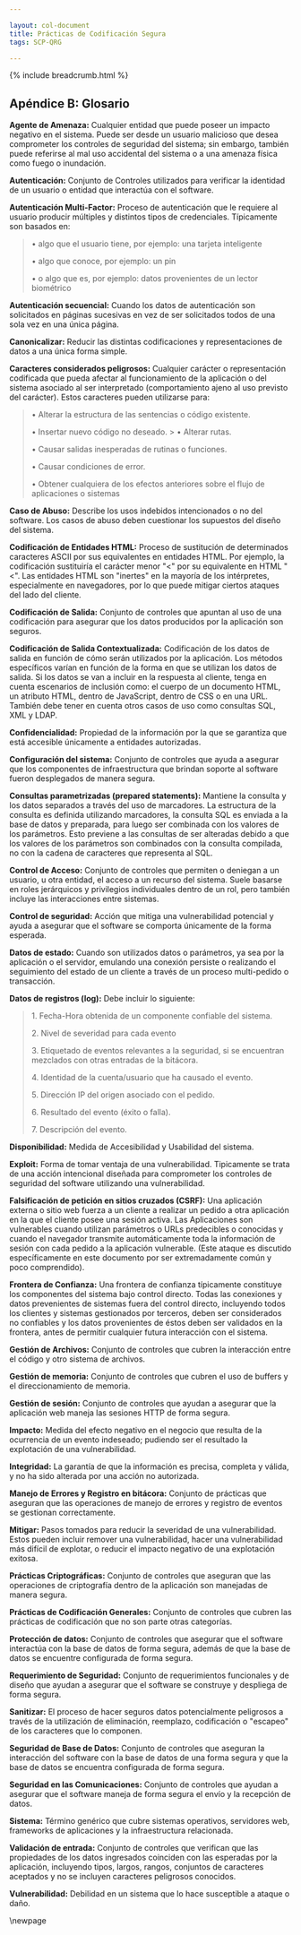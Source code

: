 ```yaml
---

layout: col-document
title: Prácticas de Codificación Segura
tags: SCP-QRG

---
```


{% include breadcrumb.html %}
## Apéndice B: Glosario

**Agente de Amenaza:**
    Cualquier entidad que puede poseer un impacto negativo en el sistema.
    Puede ser desde un usuario malicioso que desea comprometer los controles de seguridad del sistema;
    sin embargo, también puede referirse al mal uso accidental del
    sistema o a una amenaza física como fuego o inundación.

**Autenticación:** Conjunto de Controles utilizados para verificar la
   identidad de un usuario o entidad que interactúa con el software.

**Autenticación Multi-Factor:** Proceso de autenticación que le requiere al usuario producir múltiples
   y distintos tipos de credenciales. Típicamente son basados en:

> • algo que el usuario tiene, por ejemplo: una tarjeta inteligente
>
> • algo que conoce, por ejemplo: un pin
>
> • o algo que es, por ejemplo: datos provenientes de un lector biométrico

**Autenticación secuencial:** Cuando los datos de autenticación son solicitados
    en páginas sucesivas en vez de ser solicitados todos de una sola vez en una única página.

**Canonicalizar:** Reducir las distintas
    codificaciones y representaciones de datos a una única forma simple.

**Caracteres considerados peligrosos:**
    Cualquier carácter o representación codificada que pueda afectar al
    funcionamiento de la aplicación o del sistema asociado al ser interpretado
    (comportamiento  ajeno al uso previsto del carácter). Estos caracteres pueden
    utilizarse para:

> • Alterar la estructura de las sentencias o código existente.
>
> • Insertar nuevo código no deseado. >
> • Alterar rutas.
>
> • Causar salidas inesperadas de rutinas o funciones.
>
> • Causar condiciones de error.
>
> • Obtener cualquiera de los efectos anteriores sobre el flujo de aplicaciones o sistemas

**Caso de Abuso:** Describe los usos indebidos
    intencionados o no del software. Los casos de abuso deben cuestionar los
    supuestos del diseño del sistema.

**Codificación de Entidades HTML:** Proceso de
    sustitución de determinados caracteres ASCII por sus equivalentes en
    entidades HTML. Por ejemplo, la codificación sustituiría el carácter menor
    \"\<\" por su equivalente en HTML \"&lt;\".
    Las entidades HTML son \"inertes\" en la mayoría de los intérpretes,
    especialmente en navegadores, por lo que puede mitigar ciertos ataques del lado del cliente.

**Codificación de Salida:** Conjunto de controles que apuntan al uso de una
    codificación para asegurar que los datos producidos por la aplicación son seguros.

**Codificación de Salida Contextualizada:**
    Codificación de los datos de salida en función de cómo serán utilizados
    por la aplicación. Los métodos específicos varían en función de la forma en
    que se utilizan los datos de salida. Si los datos se van a incluir en la
    respuesta al cliente, tenga en cuenta escenarios de inclusión como: el
    cuerpo de un documento HTML, un atributo HTML, dentro de JavaScript, dentro
    de CSS o en una URL. También debe tener en cuenta otros casos de uso como
    consultas SQL, XML y LDAP.

**Confidencialidad:** Propiedad de la información
    por la que se garantiza que está accesible únicamente a entidades autorizadas.

**Configuración del sistema:** Conjunto de controles que ayuda a asegurar que
    los componentes de infraestructura que brindan soporte al software fueron
    desplegados de manera segura.

**Consultas parametrizadas (prepared statements):** Mantiene la consulta
    y los datos separados a través del uso de marcadores. La estructura de la
    consulta es definida utilizando marcadores, la consulta SQL es enviada a la
    base de datos y preparada, para luego ser combinada con los valores de los
    parámetros. Esto previene a las consultas de ser alteradas debido a que los
    valores de los parámetros son combinados con la consulta compilada, no con
    la cadena de caracteres que representa al SQL.

**Control de Acceso:** Conjunto de controles que permiten o deniegan a un
    usuario, u otra entidad, el acceso a un recurso del sistema. Suele basarse
    en roles jerárquicos y privilegios individuales dentro de un rol, pero
    también incluye las interacciones entre sistemas.

**Control de seguridad:** Acción que mitiga una
    vulnerabilidad potencial y ayuda a asegurar que el software se comporta
    únicamente de la forma esperada.

**Datos de estado:** Cuando son utilizados datos o
    parámetros, ya sea por la aplicación o el servidor, emulando una conexión
    persiste o realizando el seguimiento del estado de un cliente a través de
    un proceso multi-pedido o transacción.

**Datos de registros (log):** Debe incluir lo siguiente:

> 1\. Fecha-Hora obtenida de un componente confiable del sistema.
>
> 2\. Nivel de severidad para cada evento
>
> 3\. Etiquetado de eventos relevantes a la seguridad, si se encuentran
> mezclados con otras entradas de la bitácora.
>
> 4\. Identidad de la cuenta/usuario que ha causado el evento.
>
> 5\. Dirección IP del origen asociado con el pedido.
>
> 6\. Resultado del evento (éxito o falla).
>
> 7\. Descripción del evento.

**Disponibilidad:** Medida de Accesibilidad y Usabilidad del sistema.

**Exploit:** Forma de tomar ventaja de una vulnerabilidad.
    Tipicamente se trata de una acción intencional diseñada para comprometer
    los controles de seguridad del software utilizando una vulnerabilidad.

**Falsificación de petición en sitios cruzados (CSRF):** Una aplicación
    externa o sitio web fuerza a un cliente a realizar un pedido a otra
    aplicación en la que el cliente posee una sesión activa. Las Aplicaciones
    son vulnerables cuando utilizan parámetros o URLs predecibles o conocidas y
    cuando el navegador transmite automáticamente toda la información de sesión
    con cada pedido a la aplicación vulnerable. (Este ataque es discutido
    específicamente en este documento por ser extremadamente común y poco
    comprendido).

**Frontera de Confianza:** Una frontera de
    confianza típicamente constituye los componentes del sistema bajo control
    directo. Todas las conexiones y datos prevenientes de sistemas fuera del
    control directo, incluyendo todos los clientes y sistemas gestionados por
    terceros, deben ser considerados no confiables y los datos provenientes de
    éstos deben ser validados en la frontera, antes de permitir cualquier
    futura interacción con el sistema.

**Gestión de Archivos:** Conjunto de controles que cubren la interacción
    entre el código y otro sistema de archivos.

**Gestión de memoria:** Conjunto de controles que cubren el uso de buffers y el
    direccionamiento de memoria.

**Gestión de sesión:** Conjunto de controles que ayudan a asegurar que la
    aplicación web maneja las sesiones HTTP de forma segura.

**Impacto:** Medida del efecto negativo en el negocio que
    resulta de la ocurrencia de un evento indeseado; pudiendo ser el resultado
    la explotación de una vulnerabilidad.

**Integridad:** La garantía de que la información es
    precisa, completa y válida, y no ha sido alterada por una acción no autorizada.

**Manejo de Errores y Registro en bitácora:** Conjunto de prácticas que
    aseguran que las operaciones de manejo de errores y registro de eventos se
    gestionan correctamente.

**Mitigar:** Pasos tomados para reducir la severidad de
    una vulnerabilidad. Estos pueden incluir remover una vulnerabilidad, hacer
    una vulnerabilidad más difícil de explotar, o reducir el impacto negativo
    de una explotación exitosa.

**Prácticas Criptográficas:** Conjunto de controles que aseguran que las
    operaciones de criptografía dentro de la aplicación son manejadas de manera segura.

**Prácticas de Codificación Generales:** Conjunto de controles que cubren las
    prácticas de codificación que no son parte otras categorías.

**Protección de datos:** Conjunto de controles que asegurar que el software
    interactúa con la base de datos de forma segura, además de que la base de
    datos se encuentre configurada de forma segura.

**Requerimiento de Seguridad:** Conjunto de
    requerimientos funcionales y de diseño que ayudan a asegurar que el
    software se construye y despliega de forma segura.

**Sanitizar:** El proceso de hacer seguros datos
    potencialmente peligrosos a través de la utilización de eliminación,
    reemplazo, codificación o \"escapeo\" de los caracteres que lo componen.

**Seguridad de Base de Datos:** Conjunto de controles que aseguran la
    interacción del software con la base de datos de una forma segura y que la
    base de datos se encuentra configurada de forma segura.

**Seguridad en las Comunicaciones:** Conjunto de controles que ayudan a
    asegurar que el software maneja de forma segura el envío y la recepción de datos.

**Sistema:** Término genérico que cubre sistemas operativos,
    servidores web, frameworks de aplicaciones y la infraestructura relacionada.

**Validación de entrada:** Conjunto de controles que verifican que las
    propiedades de los datos ingresados coinciden con las esperadas por la
    aplicación, incluyendo tipos, largos, rangos, conjuntos de caracteres
    aceptados y no se incluyen caracteres peligrosos conocidos.

**Vulnerabilidad:** Debilidad en un sistema que lo hace susceptible a ataque o daño.

\newpage
